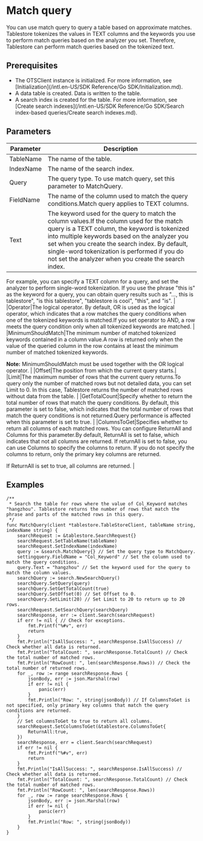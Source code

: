 # Match query

You can use match query to query a table based on approximate matches. Tablestore tokenizes the values in TEXT columns and the keywords you use to perform match queries based on the analyzer you set. Therefore, Tablestore can perform match queries based on the tokenized text.

## Prerequisites

-   The OTSClient instance is initialized. For more information, see [Initialization](/intl.en-US/SDK Reference/Go SDK/Initialization.md).
-   A data table is created. Data is written to the table.
-   A search index is created for the table. For more information, see [Create search indexes](/intl.en-US/SDK Reference/Go SDK/Search index-based queries/Create search indexes.md).

## Parameters

|Parameter|Description|
|---------|-----------|
|TableName|The name of the table.|
|IndexName|The name of the search index.|
|Query|The query type. To use match query, set this parameter to MatchQuery.|
|FieldName|The name of the column used to match the query conditions.Match query applies to TEXT columns. |
|Text|The keyword used for the query to match the column values.If the column used for the match query is a TEXT column, the keyword is tokenized into multiple keywords based on the analyzer you set when you create the search index. By default, single-word tokenization is performed if you do not set the analyzer when you create the search index.

For example, you can specify a TEXT column for a query, and set the analyzer to perform single-word tokenization. If you use the phrase "this is" as the keyword for a query, you can obtain query results such as "..., this is tablestore", "is this tablestore", "tablestore is cool", "this", and "is". |
|Operator|The logical operator. By default, OR is used as the logical operator, which indicates that a row matches the query conditions when one of the tokenized keywords is matched.If you set operator to AND, a row meets the query condition only when all tokenized keywords are matched. |
|MinimumShouldMatch|The minimum number of matched tokenized keywords contained in a column value.A row is returned only when the value of the queried column in the row contains at least the minimum number of matched tokenized keywords.

**Note:** MinimumShouldMatch must be used together with the OR logical operator. |
|Offset|The position from which the current query starts.|
|Limit|The maximum number of rows that the current query returns.To query only the number of matched rows but not detailed data, you can set Limit to 0. In this case, Tablestore returns the number of matched rows without data from the table. |
|GetTotalCount|Specify whether to return the total number of rows that match the query conditions. By default, this parameter is set to false, which indicates that the total number of rows that match the query conditions is not returned.Query performance is affected when this parameter is set to true. |
|ColumnsToGet|Specifies whether to return all columns of each matched rows. You can configure ReturnAll and Columns for this parameter.By default, ReturnAll is set to false, which indicates that not all columns are returned. If returnAll is set to false, you can use Columns to specify the columns to return. If you do not specify the columns to return, only the primary key columns are returned.

If ReturnAll is set to true, all columns are returned. |

## Examples

```
/**
 * Search the table for rows where the value of Col_Keyword matches "hangzhou". Tablestore returns the number of rows that match the phrase and parts of the matched rows in this query.
 */
func MatchQuery(client *tablestore.TableStoreClient, tableName string, indexName string) {
    searchRequest := &tablestore.SearchRequest{}
    searchRequest.SetTableName(tableName)
    searchRequest.SetIndexName(indexName)
    query := &search.MatchQuery{} // Set the query type to MatchQuery.
    settingquery.FieldName = "Col_Keyword" // Set the column used to match the query conditions.
    query.Text = "hangzhou" // Set the keyword used for the query to match the column values.
    searchQuery := search.NewSearchQuery()
    searchQuery.SetQuery(query)
    searchQuery.SetGetTotalCount(true) 
    searchQuery.SetOffset(0) // Set Offset to 0.
    searchQuery.SetLimit(20) // Set Limit to 20 to return up to 20 rows.
    searchRequest.SetSearchQuery(searchQuery)
    searchResponse, err := client.Search(searchRequest)
    if err != nil { // Check for exceptions.
        fmt.Printf("%#v", err)
        return
    }
    fmt.Println("IsAllSuccess: ", searchResponse.IsAllSuccess) // Check whether all data is returned.
    fmt.Println("TotalCount: ", searchResponse.TotalCount) // Check the total number of matched rows.
    fmt.Println("RowCount: ", len(searchResponse.Rows)) // Check the total number of returned rows.
    for _, row := range searchResponse.Rows {
        jsonBody, err := json.Marshal(row)
        if err != nil {
            panic(err)
        }
        fmt.Println("Row: ", string(jsonBody)) // If ColumnsToGet is not specified, only primary key columns that match the query conditions are returned.
    }
    // Set columnsToGet to true to return all columns.
    searchRequest.SetColumnsToGet(&tablestore.ColumnsToGet{
        ReturnAll:true,
    })
    searchResponse, err = client.Search(searchRequest)
    if err != nil {
        fmt.Printf("%#v", err)
        return
    }
    fmt.Println("IsAllSuccess: ", searchResponse.IsAllSuccess) // Check whether all data is returned.
    fmt.Println("TotalCount: ", searchResponse.TotalCount) // Check the total number of matched rows.
    fmt.Println("RowCount: ", len(searchResponse.Rows))
    for _, row := range searchResponse.Rows {
        jsonBody, err := json.Marshal(row)
        if err != nil {
            panic(err)
        }
        fmt.Println("Row: ", string(jsonBody))
    }
}
```

